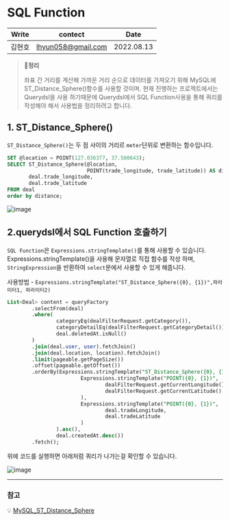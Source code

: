 # SQL Function

| Write  | contect            | Date       |
| ------ | ------------------ | ---------- |
| 김현호 | lhyun058@gmail.com | 2022.08.13 |

> **📝정리**
>
> 좌표 간 거리를 계산해 가까운 거리 순으로 데이터를 가져오기 위해 MySQL에 ST_Distance_Sphere()함수를 사용할 것이며. 현재 진행하는 프로젝트에서는 Querydsl을 사용 하기때문에 Querydsl에서 SQL Function사용을 통해 쿼리를 작성해야 해서 사용법을 정리하려고 합니다.

## 1. ST_Distance_Sphere()

`ST_Distance_Sphere()`는 두 점 사이의 거리르 `meter`단위로 변환하는 함수입니다.

```sql
SET @location = POINT(127.036377, 37.500643);
SELECT ST_Distance_Sphere(@location,
                          POINT(trade_longitude, trade_latitude)) AS distance,
       deal.trade_longitude,
       deal.trade_latitude
FROM deal
order by distance;
```

![image](https://user-images.githubusercontent.com/58923731/184480171-f4d4e5ad-a3f1-4ef0-a09f-3e65c5363bb5.png) 

## 2.querydsl에서 SQL Function 호출하기

`SQL Function`은 `Expressions.stringTemplate()`를 통해 사용할 수 있습니다.
Expressions.stringTemplate()을 사용해 문자열로 직접 함수를 작성 하며,  `StringExpression`을 반환하여  `select`문에서 사용할 수 있게 해줍니다.

사용방법 - `Expressions.stringTemplate("ST_Distance_Sphere({0}, {1})",파라미터1, 파라미터2)` 

```sql
List<Deal> content = queryFactory
        .selectFrom(deal)
        .where(
                categoryEq(dealFilterRequest.getCategory()),
                categoryDetailEq(dealFilterRequest.getCategoryDetail()),
                deal.deletedAt.isNull()
        )
        .join(deal.user, user).fetchJoin()
        .join(deal.location, location).fetchJoin()
        .limit(pageable.getPageSize())
        .offset(pageable.getOffset())
        .orderBy(Expressions.stringTemplate("ST_Distance_Sphere({0}, {1})",
                        Expressions.stringTemplate("POINT({0}, {1})",
                                dealFilterRequest.getCurrentLongitude(),
                                dealFilterRequest.getCurrentLatitude()
                        ),
                        Expressions.stringTemplate("POINT({0}, {1})",
                                deal.tradeLongitude,
                                deal.tradeLatitude
                        )
                ).asc(),
                deal.createdAt.desc())
        .fetch();
```

위에 코드를 실행하면 아래처럼 쿼리가 나가는걸 확인할 수 있습니다.

![image](https://user-images.githubusercontent.com/58923731/184498920-bcb1a144-3558-478c-a7b5-62e5bc05d8bf.png) 

---

### 참고

💡 [MySQL_ST_Distance_Sphere](https://tzara.tistory.com/45)